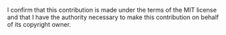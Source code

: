 <!-- Your PR comment must contain the following line for us to merge the PR. -->
I confirm that this contribution is made under the terms of the MIT license and that I have the authority necessary to make this contribution on behalf of its copyright owner.